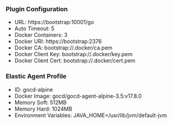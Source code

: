 ### Plugin Configuration

* URL: https://bootstrap:10001/go
* Auto Timeout: 5
* Docker Containers: 3
* Docker URI: https://bootstrap:2376
* Docker CA: bootstrap://.docker/ca.pem
* Docker Client Key: bootstrap://.docker/key.pem
* Docker Client Cert: bootstrap://.docker/cert.pem

### Elastic Agent Profile

* ID: gocd-alpine
* Docker Image: gocd/gocd-agent-alpine-3.5:v17.8.0
* Memory Soft: 512MB
* Memory Hard: 1024MB
* Environment Variables: JAVA_HOME=/usr/lib/jvm/default-jvm

